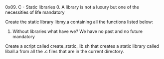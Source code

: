 0x09. C - Static libraries
0. A library is not a luxury but one of the necessities of life
mandatory

Create the static library libmy.a containing all the functions listed below:

1. Without libraries what have we? We have no past and no future
mandatory

Create a script called create_static_lib.sh that creates a static library called liball.a from all the .c files that are in the current directory.
